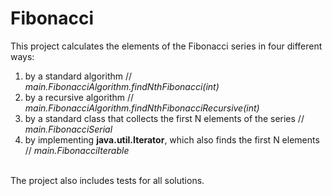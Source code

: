 # Fibonacci

This project calculates the elements of the Fibonacci series in four different ways:
<ol>
  <li>by a standard algorithm // <i>main.FibonacciAlgorithm.findNthFibonacci(int)</i></li>
  <li>by a recursive algorithm // <i>main.FibonacciAlgorithm.findNthFibonacciRecursive(int)</i></li>
  <li>by a standard class that collects the first N elements of the series // <i>main.FibonacciSerial</i></li>
  <li>by implementing <b>java.util.Iterator</b>, which also finds the first N elements // <i>main.FibonacciIterable</i></li>
</ol>
<br>
The project also includes tests for all solutions.
